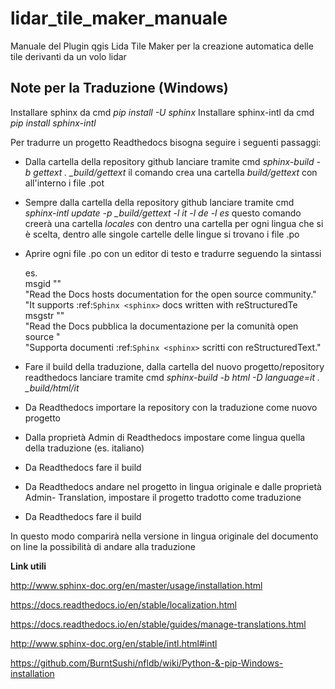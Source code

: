 # lidar_tile_maker_manuale
Manuale del Plugin qgis Lida Tile Maker per la creazione automatica delle tile derivanti da un volo lidar

Note per la Traduzione (Windows)
---------------------------------
Installare sphinx da cmd *pip install -U sphinx*
Installare sphinx-intl da cmd *pip install sphinx-intl*

Per tradurre un progetto Readthedocs bisogna seguire i seguenti passaggi:

* Dalla cartella della repository github lanciare tramite cmd *sphinx-build -b gettext . _build/gettext* il comando crea una cartella _build/gettext_ con all'interno i file .pot
* Sempre dalla cartella della repository github lanciare tramite cmd *sphinx-intl update -p _build/gettext -l it -l de -l es* questo comando creerà una cartella _locales_ con dentro una cartella per ogni lingua che si è scelta, dentro alle singole cartelle delle lingue si trovano i file .po
* Aprire ogni file .po con un editor di testo e tradurre seguendo la sintassi

  es.<br>
  msgid ""<br>
  "Read the Docs hosts documentation for the open source community."<br>
  "It supports :ref:`Sphinx <sphinx>` docs written with reStructuredTe<br>
  msgstr ""<br>
  "Read the Docs pubblica la documentazione per la comunità open source "<br>
  "Supporta documenti :ref:`Sphinx <sphinx>` scritti con reStructuredText."<br>

* Fare il build della traduzione, dalla cartella del nuovo progetto/repository readthedocs lanciare tramite cmd *sphinx-build -b html -D language=it . _build/html/it*
* Da Readthedocs importare la repository con la traduzione come nuovo progetto
* Dalla proprietà Admin di Readthedocs impostare come lingua quella della traduzione (es. italiano)
* Da Readthedocs fare il build
* Da Readthedocs andare nel progetto in lingua originale e dalle proprietà Admin- Translation, impostare il progetto tradotto come traduzione 
* Da Readthedocs fare il build

In questo modo comparirà nella versione in lingua originale del documento on line la possibilità di andare alla traduzione

**Link utili**

http://www.sphinx-doc.org/en/master/usage/installation.html

https://docs.readthedocs.io/en/stable/localization.html

https://docs.readthedocs.io/en/stable/guides/manage-translations.html

http://www.sphinx-doc.org/en/stable/intl.html#intl

https://github.com/BurntSushi/nfldb/wiki/Python-&-pip-Windows-installation
